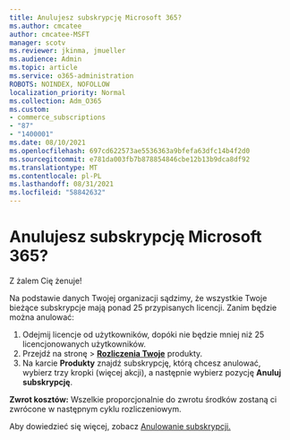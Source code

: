 ```yaml
---
title: Anulujesz subskrypcję Microsoft 365?
ms.author: cmcatee
author: cmcatee-MSFT
manager: scotv
ms.reviewer: jkinma, jmueller
ms.audience: Admin
ms.topic: article
ms.service: o365-administration
ROBOTS: NOINDEX, NOFOLLOW
localization_priority: Normal
ms.collection: Adm_O365
ms.custom:
- commerce_subscriptions
- "87"
- "1400001"
ms.date: 08/10/2021
ms.openlocfilehash: 697cd622573ae5536363a9bfefa63dfc14b4f2d0
ms.sourcegitcommit: e781da003fb7b878854846cbe12b13b9dca8df92
ms.translationtype: MT
ms.contentlocale: pl-PL
ms.lasthandoff: 08/31/2021
ms.locfileid: "58842632"
---
```

# <a name="canceling-your-microsoft-365-subscription"></a>Anulujesz subskrypcję Microsoft 365?

Z żalem Cię żenuje!
  
Na podstawie danych Twojej organizacji sądzimy, że wszystkie Twoje bieżące subskrypcje mają ponad 25 przypisanych licencji. Zanim będzie można anulować:

1. Odejmij licencje od użytkowników, dopóki nie będzie mniej niż 25 licencjonowanych użytkowników.
2. Przejdź na  stronę \> **[Rozliczenia Twoje](https://go.microsoft.com/fwlink/p/?linkid=842054)** produkty.
3. Na karcie **Produkty** znajdź subskrypcję, którą chcesz anulować, wybierz trzy kropki (więcej akcji), a następnie wybierz pozycję **Anuluj subskrypcję**.

**Zwrot kosztów:** Wszelkie proporcjonalnie do zwrotu środków zostaną ci zwrócone w następnym cyklu rozliczeniowym.

Aby dowiedzieć się więcej, zobacz [Anulowanie subskrypcji.](https://docs.microsoft.com/microsoft-365/commerce/subscriptions/cancel-your-subscription)